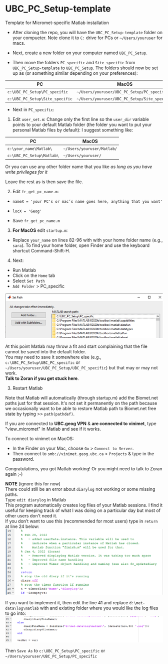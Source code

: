 # UBC_PC_Setup-template
Template for Micromet-specific Matlab installation

* After cloning the repo, you will have the `UBC_PC_Setup-template` folder on your compueter. Note clone it to `C:` drive for PCs or `~/Users/youruser` for macs. 

* Next, create a new folder on your computer named `UBC_PC_Setup`. 

* Then move the folders `PC_specific` and `Site_specific` from `UBC_PC_Setup-template` to `UBC_PC_Setup`. The folders should now be set up as (or something similar depending on your preferences):

| PC        | MacOS  |
| --------------- | ---------------- |
| `c:\UBC_PC_Setup\PC_specific` |`~/Users/youruser/UBC_PC_Setup/PC_specific` |
|  `c:\UBC_PC_Setup\Site_specific`   | `~/Users/youruser/UBC_PC_Setup/Site_specific`              |

* Next in `PC_specific`:

1) Edit `user_set.m`:
Change only the first line so the `user_dir` variable points to your default Matlab folder (the folder you want to put your personal Matlab files by default):
I suggest something like: 

| PC        | MacOS  |
| --------------- | ---------------- |
| `c:\your_name\Matlab\` | `~/Users/youruser/Matlab/` |
|  `c:\UBC_PC_Setup\Matlab\`   | `~/Users/youruser/` |

Or you can use any other folder name that you like *as long as you have write privileges for it*

Leave the rest as is then save the file.

2) Edit `fr_get_pc_name.m`:

* `nameX = 'your PC's or mac’s name goes here, anything that you want'`<br />
* `locX = 'Geog'`

* Save `fr_get_pc_name.m`<br />

3) **For MacOS** edit `startup.m`:

* Replace `your_name` on lines 82-96 with with your home folder name (e.g., `sara`). To find your home folder, open Finder and use the keyboard shortcut Command-Shift-H. 

4) Next:
* Run Matlab<br />
* Click on the `Home` tab<br />
* Select `Set Path`<br />
* `Add Folder` > PC_specific<br /> 
<img src="/images/MatlabSetUp.png" alt="Alt text" title="Optional title">

At this point Matlab may throw a fit and start complaining that the file cannot be saved into the default folder. <br />
You may need to save it somewhere else (e.g., `c:\UBC_PC_Setup\UBC_PC_specific` or `~/Users/youruser/UBC_PC_Setup/UBC_PC_specific`) but that may or may not work.<br /> 
**Talk to Zoran if you get stuck here**. 

3) Restart Matlab <br />

Note that Matlab will automatically (through startup.m) add the Biomet.net paths just for that session. It's not set it permanently on the path because we occasionally want to be able to restore Matlab path to Biomet.net free state by typing >> `path(pathdef)`.

If you are connected to **UBC.geog VPN** & **are connected to vinimet**, type "view_micromet" in Matlab and see if it works.

To connect to vinimet on MacOS:
* In the Finder on your Mac, choose `Go` > `Connect to Server`.
* Then connect to `smb://vinimet.geog.ubc.ca` > `Projects` & type in the password. 

Congratulations, you got Matlab working! Or you might need to talk to Zoran again ;-)

**NOTE** (ignore this for now) <br />
There could still be an error about `diarylog` not working or some missing paths.<br />
Type `edit diarylog` in Matlab<br />
This program automatically creates log files of your Matlab sessions. I find it useful for keeping track of what I was doing on a particular day but most of other users don't need it.<br />
If you don’t want to use this (recommended for most users) type in `return` at line 24 below:
<img src="/images/diarylog_1.png" alt="Alt text" title="Optional title">

If you want to implement it, then edit the line 41 and replace `d:\met-data\log\matlab` with and existing folder where you would like the log files to go into:<br />
<img src="/images/diarylog_2.png" alt="Alt text" title="Optional title">

Then `Save As` to `c:\UBC_PC_Setup\PC_specific` or `~/Users/youruser/UBC_PC_Setup/PC_specific`







